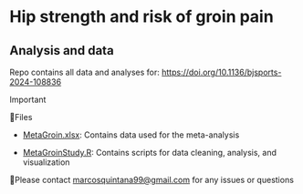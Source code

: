 # Hip strength and risk of groin pain
## Analysis and data
Repo contains all data and analyses for: https://doi.org/10.1136/bjsports-2024-108836

> [!IMPORTANT]
> 📂Files
>
> - [MetaGroin.xlsx](https://github.com/MarcosQuintanaPT/hip_srma/blob/main/MetaGroin.xlsx): Contains data used for the meta-analysis
>
> - [MetaGroinStudy.R](https://github.com/MarcosQuintanaPT/hip_srma/blob/main/MetaGroinStudy.R): Contains scripts for data cleaning, analysis, and visualization

📧Please contact marcosquintana99@gmail.com for any issues or questions
